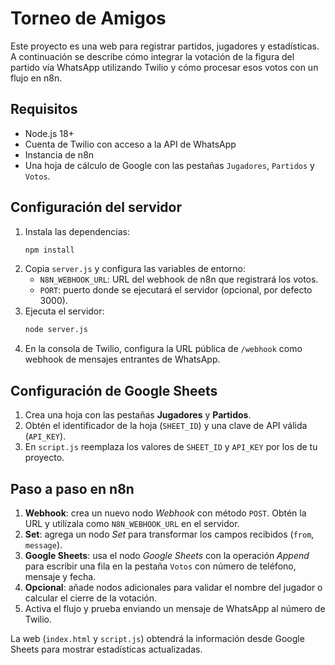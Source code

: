# Torneo de Amigos

Este proyecto es una web para registrar partidos, jugadores y estadísticas. A continuación se describe cómo integrar la votación de la figura del partido vía WhatsApp utilizando Twilio y cómo procesar esos votos con un flujo en n8n.

## Requisitos
- Node.js 18+
- Cuenta de Twilio con acceso a la API de WhatsApp
- Instancia de n8n
- Una hoja de cálculo de Google con las pestañas `Jugadores`, `Partidos` y `Votos`.

## Configuración del servidor
1. Instala las dependencias:
   ```bash
   npm install
   ```
2. Copia `server.js` y configura las variables de entorno:
   - `N8N_WEBHOOK_URL`: URL del webhook de n8n que registrará los votos.
   - `PORT`: puerto donde se ejecutará el servidor (opcional, por defecto 3000).
3. Ejecuta el servidor:
   ```bash
   node server.js
   ```
4. En la consola de Twilio, configura la URL pública de `/webhook` como webhook de mensajes entrantes de WhatsApp.

## Configuración de Google Sheets
1. Crea una hoja con las pestañas **Jugadores** y **Partidos**.
2. Obtén el identificador de la hoja (`SHEET_ID`) y una clave de API válida (`API_KEY`).
3. En `script.js` reemplaza los valores de `SHEET_ID` y `API_KEY` por los de tu proyecto.

## Paso a paso en n8n
1. **Webhook**: crea un nuevo nodo *Webhook* con método `POST`. Obtén la URL y utilízala como `N8N_WEBHOOK_URL` en el servidor.
2. **Set**: agrega un nodo *Set* para transformar los campos recibidos (`from`, `message`).
3. **Google Sheets**: usa el nodo *Google Sheets* con la operación *Append* para escribir una fila en la pestaña `Votos` con número de teléfono, mensaje y fecha.
4. **Opcional**: añade nodos adicionales para validar el nombre del jugador o calcular el cierre de la votación.
5. Activa el flujo y prueba enviando un mensaje de WhatsApp al número de Twilio.

La web (`index.html` y `script.js`) obtendrá la información desde Google Sheets para mostrar estadísticas actualizadas.

